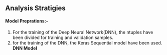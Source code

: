 ## Analysis Stratigies
#### Model Preprations:-
1. For the training of the Deep Neural Network(DNN), the ntuples have been divided for training and validation samples.
2. for the training of the DNN, the Keras Sequential model have been used.
**DNN Model**

